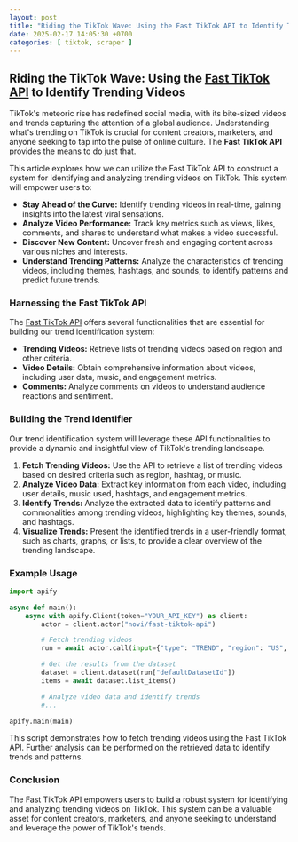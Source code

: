 ```yaml
---
layout: post
title: "Riding the TikTok Wave: Using the Fast TikTok API to Identify Trending Videos"
date: 2025-02-17 14:05:30 +0700
categories: [ tiktok, scraper ]
---
```


## Riding the TikTok Wave: Using the [Fast TikTok API](https://apify.com/novi/fast-tiktok-api) to Identify Trending Videos

TikTok's meteoric rise has redefined social media, with its bite-sized videos and trends capturing the attention of a
global audience. Understanding what's trending on TikTok is crucial for content creators, marketers, and anyone seeking
to tap into the pulse of online culture. The **Fast TikTok API** provides the means to do just that.

This article explores how we can utilize the Fast TikTok API to construct a system for identifying and analyzing
trending videos on TikTok. This system will empower users to:

* **Stay Ahead of the Curve:** Identify trending videos in real-time, gaining insights into the latest viral sensations.
* **Analyze Video Performance:** Track key metrics such as views, likes, comments, and shares to understand what makes a
  video successful.
* **Discover New Content:** Uncover fresh and engaging content across various niches and interests.
* **Understand Trending Patterns:** Analyze the characteristics of trending videos, including themes, hashtags, and
  sounds, to identify patterns and predict future trends.

### Harnessing the Fast TikTok API

The [Fast TikTok API](https://apify.com/novi/fast-tiktok-api) offers several functionalities that are essential for building our trend identification system:

* **Trending Videos:** Retrieve lists of trending videos based on region and other criteria.
* **Video Details:** Obtain comprehensive information about videos, including user data, music, and engagement metrics.
* **Comments:** Analyze comments on videos to understand audience reactions and sentiment.

### Building the Trend Identifier

Our trend identification system will leverage these API functionalities to provide a dynamic and insightful view of
TikTok's trending landscape.

1. **Fetch Trending Videos:** Use the API to retrieve a list of trending videos based on desired criteria such as
   region, hashtag, or music.
2. **Analyze Video Data:** Extract key information from each video, including user details, music used, hashtags, and
   engagement metrics.
3. **Identify Trends:** Analyze the extracted data to identify patterns and commonalities among trending videos,
   highlighting key themes, sounds, and hashtags.
4. **Visualize Trends:** Present the identified trends in a user-friendly format, such as charts, graphs, or lists, to
   provide a clear overview of the trending landscape.

### Example Usage

```python
import apify

async def main():
    async with apify.Client(token="YOUR_API_KEY") as client:
        actor = client.actor("novi/fast-tiktok-api")

        # Fetch trending videos
        run = await actor.call(input={"type": "TREND", "region": "US", "limit": 100})

        # Get the results from the dataset
        dataset = client.dataset(run["defaultDatasetId"])
        items = await dataset.list_items()

        # Analyze video data and identify trends
        #...

apify.main(main)
```

This script demonstrates how to fetch trending videos using the Fast TikTok API. Further analysis can be performed on
the retrieved data to identify trends and patterns.

### Conclusion

The Fast TikTok API empowers users to build a robust system for identifying and analyzing trending videos on TikTok.
This system can be a valuable asset for content creators, marketers, and anyone seeking to understand and leverage the
power of TikTok's trends.
